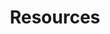 ---
layout: tiles
title: Resources

resource1:
  title: Learn Julia
  sub_title: Prerequisite
  url: https://julialang.org/
  content: Some familiarity with Julia is a prerequisite for Sienna.
    Get started extensive learning resources on the Julia homepage.

resource2:
  title: Read the Docs
  sub_title: Documentation
  url: /Sienna/SiennaDocs/docs/build/index.html
  content: Visit the Sienna Documentation Hub for installation, tutorials,
    and links to each package in Sienna's modular ecosystem. 

resource3:
  title: Watch Tutorials
  sub_title: YouTube
  url: https://www.youtube.com/@nrel-sienna
  content: See our YouTube channel for quick tutorial videos, webinars, and
    presentations showcasing Sienna at work.

resource4:
  title: Ask Questions
  sub_title: Slack
  url: https://nrel-sienna.slack.com
  content: Join our active community on Slack to ask our developers questions and
    share your experience with other users.

resource5:
  title: Work with Us
  sub_title: Collaborate
  url: mailto:sienna@nrel.gov
  content: Email us if you're interested in working with the Sienna team to build a new
    capability or apply Sienna to your own use case.

---